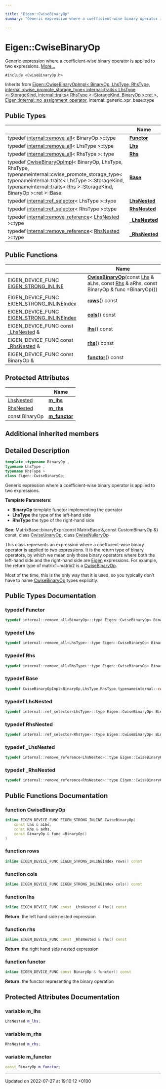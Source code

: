 ```yaml
---

title: "Eigen::CwiseBinaryOp"
summary: "Generic expression where a coefficient-wise binary operator is applied to two expressions. "

---
```


# Eigen::CwiseBinaryOp



Generic expression where a coefficient-wise binary operator is applied to two expressions.  [More...](#detailed-description)


`#include <CwiseBinaryOp.h>`

Inherits from [Eigen::CwiseBinaryOpImpl< BinaryOp, LhsType, RhsType, internal::cwise_promote_storage_type< internal::traits< LhsType >::StorageKind, internal::traits< RhsType >::StorageKind, BinaryOp >::ret >](http://example.org/classes/classeigen_1_1cwisebinaryopimpl/), [Eigen::internal::no_assignment_operator](http://example.org/classes/classeigen_1_1internal_1_1no__assignment__operator/), internal::generic_xpr_base::type

## Public Types

|                | Name           |
| -------------- | -------------- |
| typedef <a href="http://example.org/classes/structeigen_1_1internal_1_1remove__all/">internal::remove_all</a>< BinaryOp >::type | **[Functor](http://example.org/classes/classeigen_1_1cwisebinaryop/#typedef-functor)**  |
| typedef <a href="http://example.org/classes/structeigen_1_1internal_1_1remove__all/">internal::remove_all</a>< LhsType >::type | **[Lhs](http://example.org/classes/classeigen_1_1cwisebinaryop/#typedef-lhs)**  |
| typedef <a href="http://example.org/classes/structeigen_1_1internal_1_1remove__all/">internal::remove_all</a>< RhsType >::type | **[Rhs](http://example.org/classes/classeigen_1_1cwisebinaryop/#typedef-rhs)**  |
| typedef <a href="http://example.org/classes/classeigen_1_1cwisebinaryopimpl/">CwiseBinaryOpImpl</a>< BinaryOp, LhsType, RhsType, typenameinternal::cwise_promote_storage_type< typenameinternal::traits< LhsType >::StorageKind, typenameinternal::traits< <a href="http://example.org/classes/classeigen_1_1cwisebinaryop/#typedef-rhs">Rhs</a> >::StorageKind, BinaryOp >::ret >::Base | **[Base](http://example.org/classes/classeigen_1_1cwisebinaryop/#typedef-base)**  |
| typedef <a href="http://example.org/classes/structeigen_1_1internal_1_1ref__selector/">internal::ref_selector</a>< LhsType >::type | **[LhsNested](http://example.org/classes/classeigen_1_1cwisebinaryop/#typedef-lhsnested)**  |
| typedef <a href="http://example.org/classes/structeigen_1_1internal_1_1ref__selector/">internal::ref_selector</a>< RhsType >::type | **[RhsNested](http://example.org/classes/classeigen_1_1cwisebinaryop/#typedef-rhsnested)**  |
| typedef <a href="http://example.org/classes/structeigen_1_1internal_1_1remove__reference/">internal::remove_reference</a>< <a href="http://example.org/classes/classeigen_1_1cwisebinaryop/#typedef-lhsnested">LhsNested</a> >::type | **[_LhsNested](http://example.org/classes/classeigen_1_1cwisebinaryop/#typedef--lhsnested)**  |
| typedef <a href="http://example.org/classes/structeigen_1_1internal_1_1remove__reference/">internal::remove_reference</a>< <a href="http://example.org/classes/classeigen_1_1cwisebinaryop/#typedef-rhsnested">RhsNested</a> >::type | **[_RhsNested](http://example.org/classes/classeigen_1_1cwisebinaryop/#typedef--rhsnested)**  |

## Public Functions

|                | Name           |
| -------------- | -------------- |
| EIGEN_DEVICE_FUNC <a href="http://example.org/files/macros_8h/#define-eigen-strong-inline">EIGEN_STRONG_INLINE</a> | **[CwiseBinaryOp](http://example.org/classes/classeigen_1_1cwisebinaryop/#function-cwisebinaryop)**(const <a href="http://example.org/classes/classeigen_1_1cwisebinaryop/#typedef-lhs">Lhs</a> & aLhs, const <a href="http://example.org/classes/classeigen_1_1cwisebinaryop/#typedef-rhs">Rhs</a> & aRhs, const BinaryOp & func =BinaryOp()) |
| EIGEN_DEVICE_FUNC <a href="http://example.org/files/macros_8h/#define-eigen-strong-inline">EIGEN_STRONG_INLINE</a><a href="http://example.org/namespaces/namespaceeigen/#typedef-index">Index</a> | **[rows](http://example.org/classes/classeigen_1_1cwisebinaryop/#function-rows)**() const |
| EIGEN_DEVICE_FUNC <a href="http://example.org/files/macros_8h/#define-eigen-strong-inline">EIGEN_STRONG_INLINE</a><a href="http://example.org/namespaces/namespaceeigen/#typedef-index">Index</a> | **[cols](http://example.org/classes/classeigen_1_1cwisebinaryop/#function-cols)**() const |
| EIGEN_DEVICE_FUNC const <a href="http://example.org/classes/classeigen_1_1cwisebinaryop/#typedef--lhsnested">_LhsNested</a> & | **[lhs](http://example.org/classes/classeigen_1_1cwisebinaryop/#function-lhs)**() const |
| EIGEN_DEVICE_FUNC const <a href="http://example.org/classes/classeigen_1_1cwisebinaryop/#typedef--rhsnested">_RhsNested</a> & | **[rhs](http://example.org/classes/classeigen_1_1cwisebinaryop/#function-rhs)**() const |
| EIGEN_DEVICE_FUNC const BinaryOp & | **[functor](http://example.org/classes/classeigen_1_1cwisebinaryop/#function-functor)**() const |

## Protected Attributes

|                | Name           |
| -------------- | -------------- |
| <a href="http://example.org/classes/classeigen_1_1cwisebinaryop/#typedef-lhsnested">LhsNested</a> | **[m_lhs](http://example.org/classes/classeigen_1_1cwisebinaryop/#variable-m-lhs)**  |
| <a href="http://example.org/classes/classeigen_1_1cwisebinaryop/#typedef-rhsnested">RhsNested</a> | **[m_rhs](http://example.org/classes/classeigen_1_1cwisebinaryop/#variable-m-rhs)**  |
| const BinaryOp | **[m_functor](http://example.org/classes/classeigen_1_1cwisebinaryop/#variable-m-functor)**  |

## Additional inherited members


## Detailed Description

```cpp
template <typename BinaryOp ,
typename LhsType ,
typename RhsType >
class Eigen::CwiseBinaryOp;
```

Generic expression where a coefficient-wise binary operator is applied to two expressions. 

**Template Parameters**: 

  * **BinaryOp** template functor implementing the operator 
  * **LhsType** the type of the left-hand side 
  * **RhsType** the type of the right-hand side


**See**: MatrixBase::binaryExpr(const MatrixBase<OtherDerived> &,const CustomBinaryOp &) const, class <a href="http://example.org/classes/classeigen_1_1cwiseunaryop/">CwiseUnaryOp</a>, class <a href="http://example.org/classes/classeigen_1_1cwisenullaryop/">CwiseNullaryOp</a>


This class represents an expression where a coefficient-wise binary operator is applied to two expressions. It is the return type of binary operators, by which we mean only those binary operators where both the left-hand side and the right-hand side are <a href="http://example.org/namespaces/namespaceeigen/">Eigen</a> expressions. For example, the return type of matrix1+matrix2 is a <a href="http://example.org/classes/classeigen_1_1cwisebinaryop/">CwiseBinaryOp</a>.

Most of the time, this is the only way that it is used, so you typically don't have to name <a href="http://example.org/classes/classeigen_1_1cwisebinaryop/">CwiseBinaryOp</a> types explicitly.

## Public Types Documentation

### typedef Functor

```cpp
typedef internal::remove_all<BinaryOp>::type Eigen::CwiseBinaryOp< BinaryOp, LhsType, RhsType >::Functor;
```


### typedef Lhs

```cpp
typedef internal::remove_all<LhsType>::type Eigen::CwiseBinaryOp< BinaryOp, LhsType, RhsType >::Lhs;
```


### typedef Rhs

```cpp
typedef internal::remove_all<RhsType>::type Eigen::CwiseBinaryOp< BinaryOp, LhsType, RhsType >::Rhs;
```


### typedef Base

```cpp
typedef CwiseBinaryOpImpl<BinaryOp,LhsType,RhsType,typenameinternal::cwise_promote_storage_type<typenameinternal::traits<LhsType>::StorageKind,typenameinternal::traits<Rhs>::StorageKind,BinaryOp>::ret>::Base Eigen::CwiseBinaryOp< BinaryOp, LhsType, RhsType >::Base;
```


### typedef LhsNested

```cpp
typedef internal::ref_selector<LhsType>::type Eigen::CwiseBinaryOp< BinaryOp, LhsType, RhsType >::LhsNested;
```


### typedef RhsNested

```cpp
typedef internal::ref_selector<RhsType>::type Eigen::CwiseBinaryOp< BinaryOp, LhsType, RhsType >::RhsNested;
```


### typedef _LhsNested

```cpp
typedef internal::remove_reference<LhsNested>::type Eigen::CwiseBinaryOp< BinaryOp, LhsType, RhsType >::_LhsNested;
```


### typedef _RhsNested

```cpp
typedef internal::remove_reference<RhsNested>::type Eigen::CwiseBinaryOp< BinaryOp, LhsType, RhsType >::_RhsNested;
```


## Public Functions Documentation

### function CwiseBinaryOp

```cpp
inline EIGEN_DEVICE_FUNC EIGEN_STRONG_INLINE CwiseBinaryOp(
    const Lhs & aLhs,
    const Rhs & aRhs,
    const BinaryOp & func =BinaryOp()
)
```


### function rows

```cpp
inline EIGEN_DEVICE_FUNC EIGEN_STRONG_INLINEIndex rows() const
```


### function cols

```cpp
inline EIGEN_DEVICE_FUNC EIGEN_STRONG_INLINEIndex cols() const
```


### function lhs

```cpp
inline EIGEN_DEVICE_FUNC const _LhsNested & lhs() const
```


**Return**: the left hand side nested expression 

### function rhs

```cpp
inline EIGEN_DEVICE_FUNC const _RhsNested & rhs() const
```


**Return**: the right hand side nested expression 

### function functor

```cpp
inline EIGEN_DEVICE_FUNC const BinaryOp & functor() const
```


**Return**: the functor representing the binary operation 

## Protected Attributes Documentation

### variable m_lhs

```cpp
LhsNested m_lhs;
```


### variable m_rhs

```cpp
RhsNested m_rhs;
```


### variable m_functor

```cpp
const BinaryOp m_functor;
```


-------------------------------

Updated on 2022-07-27 at 19:10:12 +0100